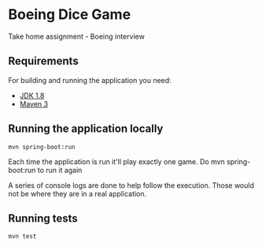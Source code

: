 # Boeing Dice Game

Take home assignment - Boeing interview
## Requirements

For building and running the application you need:

- [JDK 1.8](http://www.oracle.com/technetwork/java/javase/downloads/jdk8-downloads-2133151.html)
- [Maven 3](https://maven.apache.org)

## Running the application locally

```shell
mvn spring-boot:run
```

Each time the application is run it'll play exactly one game. 
Do mvn spring-boot:run to run it again

A series of console logs are done to help follow the execution. Those would not be where they are in a real application.

## Running tests
```shell
mvn test
```
